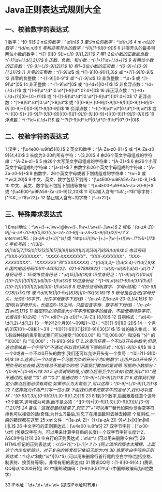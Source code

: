 # Java正则表达式规则⼤全



⼀、校验数字的表达式
--------------------------------------------------------
1 数字：^[0-9]*$
2 n位的数字：^\d{n}$
3 ⾄少n位的数字：^\d{n,}$
4 m-n位的数字：^\d{m,n}$
5 零和⾮零开头的数字：^(0|[1-9][0-9]*)$
6 ⾮零开头的最多带两位⼩数的数字：^([1-9][0-9]*)+(.[0-9]{1,2})?$
7 带1-2位⼩数的正数或负数：^(\-)?\d+(\.\d{1,2})?$
8 正数、负数、和⼩数：^(\-|\+)?\d+(\.\d+)?$
9 有两位⼩数的正实数：^[0-9]+(.[0-9]{2})?$
10 有1~3位⼩数的正实数：^[0-9]+(.[0-9]{1,3})?$
11 ⾮零的正整数：^[1-9]\d*$ 或 ^([1-9][0-9]*){1,3}$ 或 ^\+?[1-9][0-9]*$
12 ⾮零的负整数：^\-[1-9][]0-9"*$ 或 ^-[1-9]\d*$
13 ⾮负整数：^\d+$ 或 ^[1-9]\d*|0$
14 ⾮正整数：^-[1-9]\d*|0$ 或 ^((-\d+)|(0+))$
15 ⾮负浮点数：^\d+(\.\d+)?$ 或 ^[1-9]\d*\.\d*|0\.\d*[1-9]\d*|0?\.0+|0$
16 ⾮正浮点数：^((-\d+(\.\d+)?)|(0+(\.0+)?))$ 或 ^(-([1-9]\d*\.\d*|0\.\d*[1-9]\d*))|0?\.0+|0$
17 正浮点数：^[1-9]\d*\.\d*|0\.\d*[1-9]\d*$ 或 ^(([0-9]+\.[0-9]*[1-9][0-9]*)|([0-9]*[1-9][0-9]*\.[0-9]+)|([0-9]*[1-9][0-9]*))$
18 负浮点数：^-([1-9]\d*\.\d*|0\.\d*[1-9]\d*)$ 或 ^(-(([0-9]+\.[0-9]*[1-9][0-9]*)|([0-9]*[1-9][0-9]*\.[0-9]+)|([0-9]*[1-9][0-9]*)))$
19 浮点数：^(-?\d+)(\.\d+)?$ 或 ^-?([1-9]\d*\.\d*|0\.\d*[1-9]\d*|0?\.0+|0)$

## ⼆、校验字符的表达式

1 汉字：^[\u4e00-\u9fa5]{0,}$
2 英⽂和数字：^[A-Za-z0-9]+$ 或 ^[A-Za-z0-9]{4,40}$
3 长度为3-20的所有字符：^.{3,20}$
4 由26个英⽂字母组成的字符串：^[A-Za-z]+$
5 由26个⼤写英⽂字母组成的字符串：^[A-Z]+$
6 由26个⼩写英⽂字母组成的字符串：^[a-z]+$
7 由数字和26个英⽂字母组成的字符串：^[A-Za-z0-9]+$
8 由数字、26个英⽂字母或者下划线组成的字符串：^\w+$ 或 ^\w{3,20}$
9 中⽂、英⽂、数字包括下划线：^[\u4E00-\u9FA5A-Za-z0-9_]+$
10 中⽂、英⽂、数字但不包括下划线等符号：^[\u4E00-\u9FA5A-Za-z0-9]+$ 或 ^[\u4E00-\u9FA5A-Za-z0-9]{2,20}$
11 可以输⼊含有^%&',;=?$\"等字符：[^%&',;=?$\x22]+
12 禁⽌输⼊含有~的字符：[^~\x22]+

## 三、特殊需求表达式

1 Email地址：^\w+([-+.]\w+)*@\w+([-.]\w+)*\.\w+([-.]\w+)*$
2 域名：[a-zA-Z0-9][-a-zA-Z0-9]{0,62}(/.[a-zA-Z0-9][-a-zA-Z0-9]{0,62})+/.?
3 InternetURL：[a-zA-z]+://[^\s]* 或 ^https://([\w-]+\.)+[\w-]+(/[\w-./?%&=]*)?$
4 ⼿机号码：^(13[0-9]|14[5|7]|15[0|1|2|3|5|6|7|8|9]|18[0|1|2|3|5|6|7|8|9])\d{8}$
5 电话号码("XXX-XXXXXXX"、"XXXX-XXXXXXXX"、"XXX-XXXXXXX"、"XXX-XXXXXXXX"、"XXXXXXX"和"XXXXXXXX)：^(\(\d{3,4}-
                                                                                                                                                                      )|\d{3.4}-)?\d{7,8}$ 
6 国内电话号码(0511-4405222、021-87888822)：\d{3}-\d{8}|\d{4}-\d{7}
7 ⾝份证号：
        15或18位⾝份证：^\d{15}|\d{18}$
        15位⾝份证：^[1-9]\d{7}((0\d)|(1[0-2]))(([0|1|2]\d)|3[0-1])\d{3}$
        18位⾝份证：^[1-9]\d{5}[1-9]\d{3}((0\d)|(1[0-2]))(([0|1|2]\d)|3[0-1])\d{4}$
8 短⾝份证号码(数字、字母x结尾)：^([0-9]){7,18}(x|X)?$ 或 ^\d{8,18}|[0-9x]{8,18}|[0-9X]{8,18}?$
9 帐号是否合法(字母开头，允许5-16字节，允许字母数字下划线)：^[a-zA-Z][a-zA-Z0-9_]{4,15}$
10 密码(以字母开头，长度在6~18之间，只能包含字母、数字和下划线)：^[a-zA-Z]\w{5,17}$
11 强密码(必须包含⼤⼩写字母和数字的组合，不能使⽤特殊字符，长度在8-10之间)：^(?=.*\d)(?=.*[a-z])(?=.*[A-Z]).{8,10}$ 
12 ⽇期格式：^\d{4}-\d{1,2}-\d{1,2}
13 ⼀年的12个⽉(01～09和1～12)：^(0?[1-9]|1[0-2])$
14 ⼀个⽉的31天(01～09和1～31)：^((0?[1-9])|((1|2)[0-9])|30|31)$ 
15 钱的输⼊格式：
16 1.有四种钱的表⽰形式我们可以接受:"10000.00" 和 "10,000.00", 和没有 "分" 的 "10000" 和 "10,000"：^[1-9][0-9]*$ 
17 2.这表⽰任意⼀个不以0开头的数字,但是,这也意味着⼀个字符"0"不通过,所以我们采⽤下⾯的形式：^(0|[1-9][0-9]*)$ 
18 3.⼀个0或者⼀个不以0开头的数字.我们还可以允许开头有⼀个负号：^(0|-?[1-9][0-9]*)$ 
19 4.这表⽰⼀个0或者⼀个可能为负的开头不为0的数字.让⽤户以0开头好了.把负号的也去掉,因为钱总不能是负的吧.下⾯我们要加的是说明
可能的⼩数部分：^[0-9]+(.[0-9]+)?$ 
20 5.必须说明的是,⼩数点后⾯⾄少应该有1位数,所以"10."是不通过的,但是 "10" 和 "10.2" 是通过的：^[0-9]+(.[0-9]{2})?$ 
21 6.这样我们规定⼩数点后⾯必须有两位,如果你认为太苛刻了,可以这样：^[0-9]+(.[0-9]{1,2})?$ 
22 7.这样就允许⽤户只写⼀位⼩数.下⾯我们该考虑数字中的逗号了,我们可以这样：^[0-9]{1,3}(,[0-9]{3})*(.[0-9]{1,2})?$ 
23 8.1到3个数字,后⾯跟着任意个逗号+3个数字,逗号成为可选,⽽不是必须：^([0-9]+|[0-9]{1,3}(,[0-9]{3})*)(.[0-9]{1,2})?$ 
24 备注：这就是最终结果了,别忘了"+"可以⽤"*"替代如果你觉得空字符串也可以接受的话(奇怪,为什么?)最后,别忘了在⽤函数时去掉去掉那
个反斜杠,⼀般的错误都在这⾥
25 xml⽂件：^([a-zA-Z]+-?)+[a-zA-Z0-9]+\\.[x|X][m|M][l|L]$
26 中⽂字符的正则表达式：[\u4e00-\u9fa5]
27 双字节字符：[^\x00-\xff] (包括汉字在内，可以⽤来计算字符串的长度(⼀个双字节字符长度计2，ASCII字符计1))
28 空⽩⾏的正则表达式：\n\s*\r (可以⽤来删除空⽩⾏)
29 HTML标记的正则表达式：<(\S*?)[^>]*>.*?|<.*? /> (⽹上流传的版本太糟糕，上⾯这个也仅仅能部分，对于复杂的嵌套标记依旧⽆能为⼒)
30 ⾸尾空⽩字符的正则表达式：^\s*|\s*$或(^\s*)|(\s*$) (可以⽤来删除⾏⾸⾏尾的空⽩字符(包括空格、制表符、换页符等等)，⾮常有⽤的表达式)
31 腾讯QQ号：[1-9][0-9]{4,} (腾讯QQ号从10000开始)
32 中国邮政编码：[1-9]\d{5}(?!\d)  (中国邮政编码为6位数字)

33 IP地址：\d+\.\d+\.\d+\.\d+ (提取IP地址时有⽤)

###### 




###### 
